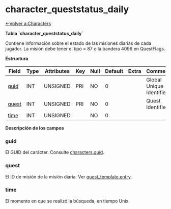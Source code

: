 ﻿# character\_queststatus\_daily

[<-Volver a:Characters](database-characters)

**Tabla \`character\_queststatus\_daily\`**

Contiene información sobre el estado de las misiones diarias de cada jugador. La misión debe tener el tipo = 87 o la bandera 4096 en QuestFlags.

**Estructura**

| Field      | Type    | Attributes | Key | Null | Default | Extra | Comment                  |
|----------- | ------- | ---------- | --- | ---- | ------- | ----- | ------------------------ |
| [guid][1]  | INT     | UNSIGNED   | PRI | NO   | 0       |       | Global Unique Identifier |
| [quest][2] | INT     | UNSIGNED   | PRI | NO   | 0       |       | Quest Identifier         |
| [time][3]  | INT     | UNSIGNED   |     | NO   | 0       |       |                          |

[1]: #guid
[2]: #quest
[3]: #time

**Descripción de los campos**

### guid

El GUID del carácter. Consulte [characters.guid](characters#guid).

### quest

El ID de misión de la misión diaria. Ver  [quest\_template.entry](quest\_template#entry).

### time

El momento en que se realizó la búsqueda, en tiempo Unix.

